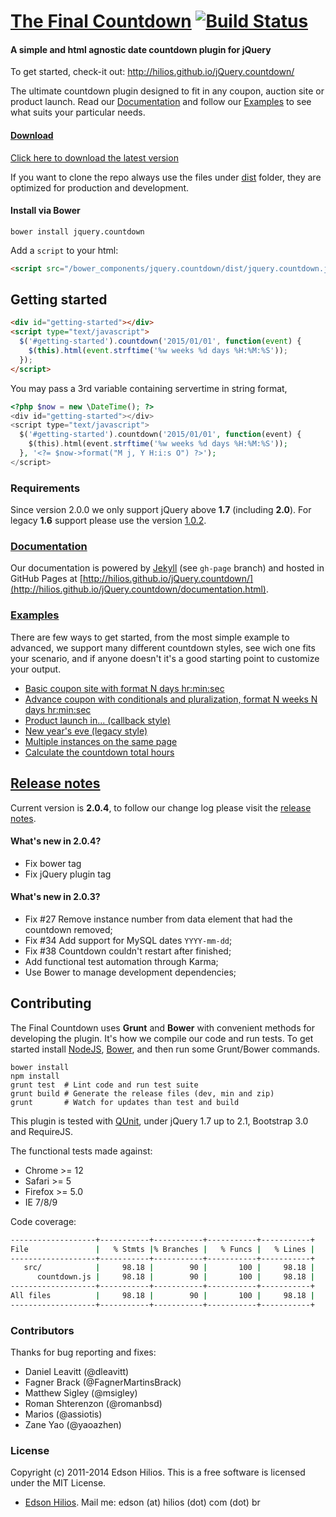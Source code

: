 [The Final Countdown](http://hilios.github.io/jQuery.countdown/) [![Build Status](https://travis-ci.org/hilios/jQuery.countdown.svg)](https://travis-ci.org/hilios/jQuery.countdown)
=====================

#### A simple and html agnostic date countdown plugin for jQuery ####

To get started, check-it out: http://hilios.github.io/jQuery.countdown/

The ultimate countdown plugin designed to fit in any coupon, auction site or product launch. Read our [Documentation](http://hilios.github.io/jQuery.countdown/documentation.html) and follow our [Examples](http://hilios.github.io/jQuery.countdown/examples.html) to see what suits your particular needs.

#### [Download](https://github.com/hilios/jQuery.countdown/releases/download/2.0.4/jquery.countdown-2.0.4.zip) ####

[Click here to download the latest version](https://github.com/hilios/jQuery.countdown/releases/download/2.0.4/jquery.countdown-2.0.4.zip)

If you want to clone the repo always use the files under [dist](https://github.com/hilios/jQuery.countdown/tree/master/dist) folder, they are optimized for production and development.

#### Install via Bower ####

```
bower install jquery.countdown
```

Add a `script` to your html:

```html
<script src="/bower_components/jquery.countdown/dist/jquery.countdown.js"></script>
```

Getting started
---------------

```html
<div id="getting-started"></div>
<script type="text/javascript">
  $('#getting-started').countdown('2015/01/01', function(event) {
    $(this).html(event.strftime('%w weeks %d days %H:%M:%S'));
  });
</script>
```


You may pass a 3rd variable containing servertime in string format,
```php
<?php $now = new \DateTime(); ?>
<div id="getting-started"></div>
<script type="text/javascript">
  $('#getting-started').countdown('2015/01/01', function(event) {
    $(this).html(event.strftime('%w weeks %d days %H:%M:%S'));
  }, '<?= $now->format("M j, Y H:i:s O") ?>');
</script>
```

### Requirements ###

Since version 2.0.0 we only support jQuery above **1.7** (including **2.0**). For legacy **1.6** support please use the version [1.0.2](https://github.com/hilios/jQuery.countdown/releases/download/1.0.2/jquery.countdown-1.0.2.zip).

### [Documentation](http://hilios.github.io/jQuery.countdown/documentation.html) ###

Our documentation is powered by [Jekyll](http://jekyllrb.com/) (see `gh-page` branch) and hosted in GitHub Pages at [http://hilios.github.io/jQuery.countdown/](http://hilios.github.io/jQuery.countdown/documentation.html).

### [Examples](http://hilios.github.io/jQuery.countdown/examples.html) ###

There are few ways to get started, from the most simple example to advanced, we support many different countdown styles, see wich one fits your scenario, and if anyone doesn't it's a good starting point to customize your output.

 - [Basic coupon site with format N days hr:min:sec](http://hilios.github.io/jQuery.countdown/examples/basic-coupon-site.html)
 - [Advance coupon with conditionals and pluralization, format N weeks N days hr:min:sec](http://hilios.github.io/jQuery.countdown/examples/advanced-coupon-site.html)
 - [Product launch in... (callback style)](http://hilios.github.io/jQuery.countdown/examples/website-launch.html)
 - [New year's eve (legacy style)](http://hilios.github.io/jQuery.countdown/examples/legacy-style.html)
 - [Multiple instances on the same page](http://hilios.github.io/jQuery.countdown/examples/multiple-instances.html)
 - [Calculate the countdown total hours](http://hilios.github.io/jQuery.countdown/examples/show-total-hours.html)

[Release notes](https://github.com/hilios/jQuery.countdown/releases)
---------------

Current version is **2.0.4**, to follow our change log please visit the [release notes](https://github.com/hilios/jQuery.countdown/releases).

#### What's new in 2.0.4? ####

 * Fix bower tag
 * Fix jQuery plugin tag

#### What's new in 2.0.3? ####

 * Fix #27 Remove instance number from data element that had the countdown removed;
 * Fix #34 Add support for MySQL dates `YYYY-mm-dd`;
 * Fix #38 Countdown couldn't restart after finished;
 * Add functional test automation through Karma;
 * Use Bower to manage development dependencies;

Contributing
------------

The Final Countdown uses **Grunt** and **Bower** with convenient methods for developing the plugin. It's how we compile our code and run tests. To get started install [NodeJS](http://nodejs.org/), [Bower](http://bower.io/), and then run some Grunt/Bower commands.

```shell
bower install
npm install
grunt test  # Lint code and run test suite
grunt build # Generate the release files (dev, min and zip)
grunt       # Watch for updates than test and build
```

This plugin is tested with [QUnit](http://qunitjs.com/), under jQuery 1.7 up to 2.1, Bootstrap 3.0 and RequireJS.

The functional tests made against:

*   Chrome >= 12
*   Safari >= 5
*   Firefox >= 5.0
*   IE 7/8/9

Code coverage:

```sh
-------------------+-----------+-----------+-----------+-----------+
File               |   % Stmts |% Branches |   % Funcs |   % Lines |
-------------------+-----------+-----------+-----------+-----------+
   src/            |     98.18 |        90 |       100 |     98.18 |
      countdown.js |     98.18 |        90 |       100 |     98.18 |
-------------------+-----------+-----------+-----------+-----------+
All files          |     98.18 |        90 |       100 |     98.18 |
-------------------+-----------+-----------+-----------+-----------+
```

### Contributors ###

Thanks for bug reporting and fixes:

*   Daniel Leavitt (@dleavitt)
*   Fagner Brack (@FagnerMartinsBrack)
*   Matthew Sigley (@msigley)
*   Roman Shterenzon (@romanbsd)
*   Marios (@assiotis)
*   Zane Yao (@yaoazhen)

### License ###

Copyright (c) 2011-2014 Edson Hilios. This is a free software is licensed under the MIT License.

*   [Edson Hilios](http://edson.hilios.com.br). Mail me: edson (at) hilios (dot) com (dot) br
